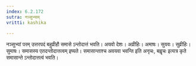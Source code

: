 ```yaml
---
index: 6.2.172
sutra: नञ्सुभ्याम्
vritti: kashika

---
```

नञ्सुभ्यां परम् उत्तरपदं बहुव्रीहौ समासे ऽन्तोदात्तं भवति। अयवो देशः। अव्रीहिः। अमाषः। सुयवः। सुव्रीहिः। सुमाषः। समासस्य एतदन्तोदात्तत्वम् इष्यते। समासान्ताश्च अवयवा भवन्ति इति अनृचः, बह्वृचः इत्यत्र कृते समासान्ते ऽन्तोदात्तत्वं भवति।
